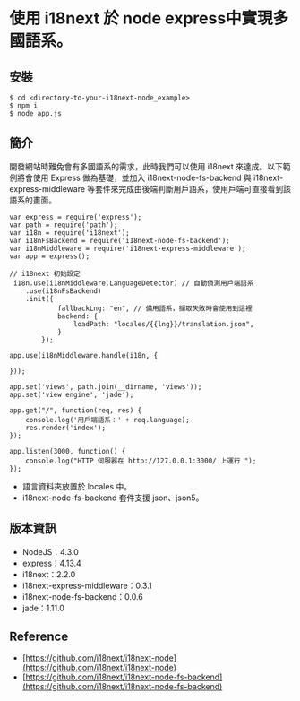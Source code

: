 # 使用 i18next 於 node express中實現多國語系。

## 安裝

```
$ cd <directory-to-your-i18next-node_example>
$ npm i
$ node app.js
```

## 簡介

開發網站時難免會有多國語系的需求，此時我們可以使用 i18next 來達成。以下範例將會使用 Express 做為基礎，並加入 i18next-node-fs-backend 與 i18next-express-middleware 等套件來完成由後端判斷用戶語系，使用戶端可直接看到該語系的畫面。

```
var express = require('express');
var path = require('path');
var i18n = require('i18next');
var i18nFsBackend = require('i18next-node-fs-backend');
var i18nMiddleware = require('i18next-express-middleware');
var app = express();
 
// i18next 初始設定
 i18n.use(i18nMiddleware.LanguageDetector) // 自動偵測用戶端語系
    .use(i18nFsBackend)
    .init({
            fallbackLng: "en", // 備用語系，擷取失敗時會使用到這裡
            backend: {
                loadPath: "locales/{{lng}}/translation.json",
            }
        });

app.use(i18nMiddleware.handle(i18n, {
    
}));

app.set('views', path.join(__dirname, 'views'));
app.set('view engine', 'jade');

app.get("/", function(req, res) {
    console.log('用戶端語系：' + req.language);
    res.render('index');
});

app.listen(3000, function() {
    console.log("HTTP 伺服器在 http://127.0.0.1:3000/ 上運行 ");
});
```


* 語言資料夾放置於 locales 中。
* i18next-node-fs-backend 套件支援 json、json5。

## 版本資訊
* NodeJS：4.3.0
* express：4.13.4
* i18next：2.2.0
* i18next-express-middleware：0.3.1
* i18next-node-fs-backend：0.0.6
* jade：1.11.0

## Reference
* [https://github.com/i18next/i18next-node](https://github.com/i18next/i18next-node)
* [https://github.com/i18next/i18next-node-fs-backend](https://github.com/i18next/i18next-node-fs-backend)
